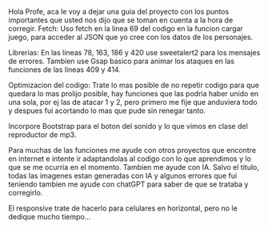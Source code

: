Hola Profe, aca le voy a dejar una guia del proyecto con los puntos importantes que usted nos dijo que se toman en cuenta a la hora de corregir.
Fetch: Uso fetch en la linea 69 del codigo en la funcion cargar juego, para acceder al JSON que yo cree con los datos de los personajes.

Librerias: En las lineas 78, 163, 186 y 420 use sweetalert2 para los mensajes de errores. Tambien use Gsap basico para animar los ataques en las funciones de las lineas 409 y 414.

Optimizacion del codigo: Trate lo mas posible de no repetir codigo para que quedara lo mas prolijo posible, hay funciones que las podria haber unido en una sola, por ej las de atacar 1 y 2, 
pero primero me fije que anduviera todo y despues fui acortando lo mas que pude sin renegar tanto.

Incorpore Bootstrap para el boton del sonido y lo que vimos en clase del reproductor de mp3.

Para muchas de las funciones me ayude con otros proyectos que encontre en internet e intente ir adaptandolas al codigo con lo que aprendimos y lo que se me ocurria en el momento.
Tambien me ayude con IA. Salvo el titulo, todas las imagenes estan generadas con IA y algunos errores que fui teniendo tambien me ayude con chatGPT para saber de que se trataba y corregirlo.

El responsive trate de hacerlo para celulares en horizontal, pero no le dedique mucho tiempo...
